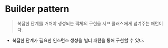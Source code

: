 # Builder pattern
> 복잡한 단계를 거쳐야 생성되는 객체의 구현을 서브 클래스에게 넘겨주는 패턴이다. 
- 복잡한 단계가 필요한 인스턴스 생성을 빌더 패턴을 통해 구현할 수 있다. 

